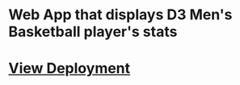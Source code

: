 # Web App that displays D3 Men's Basketball player's stats
# [View Deployment](https://d3hoopsdata.herokuapp.com/)
